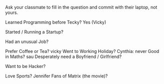Ask your classmate to fill in the question and commit with their laptop, not yours.

Learned Programming before Tecky? Yes (Vicky)

Started / Running a Startup?

Had an unusual Job?

Prefer Coffee or Tea?
vicky
Went to Working Holiday?
Cynthia: never
Good in Maths?
sau
Desperately need a Boyfriend / Girlfriend?

Want to be Hacker?

Love Sports?
Jennifer
Fans of Matrix (the movie)?
